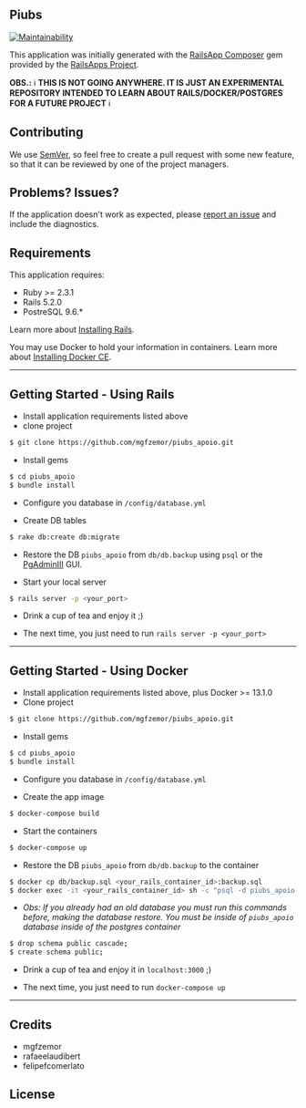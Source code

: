 Piubs
------------
[![Maintainability](https://api.codeclimate.com/v1/badges/9bffb28c2c0317896636/maintainability)](https://codeclimate.com/github/rafaeelaudibert/piubs_apoio/maintainability)

This application was initially generated with the [RailsApp Composer](https://github.com/RailsApps/rails_apps_composer) gem
provided by the [RailsApps Project](http://railsapps.github.io/).

**OBS.:** :information_source: **THIS IS NOT GOING ANYWHERE. IT IS JUST AN EXPERIMENTAL REPOSITORY INTENDED TO LEARN ABOUT RAILS/DOCKER/POSTGRES FOR A FUTURE PROJECT** :information_source:

Contributing
-----------

We use [SemVer](https://semver.org/), so feel free to create a pull request with some new feature, so that it can be reviewed by one of the project managers.


Problems? Issues?
-----------

If the application doesn't work as expected, please [report an issue](https://github.com/mgfzemor/piubs_apoio/issues)
and include the diagnostics.





Requirements
-------------

This application requires:

- Ruby >= 2.3.1
- Rails 5.2.0
- PostreSQL 9.6.*

Learn more about [Installing Rails](http://railsapps.github.io/installing-rails.html).  

You may use Docker to hold your information in containers. Learn more about [Installing Docker CE](https://docs.docker.com/install/linux/docker-ce/ubuntu/).




---
Getting Started - Using Rails
---------------
- Install application requirements listed above
- clone project

```bash
$ git clone https://github.com/mgfzemor/piubs_apoio.git
```

- Install gems

```bash
$ cd piubs_apoio
$ bundle install
```

- Configure you database in `/config/database.yml`

- Create DB tables

```bash
$ rake db:create db:migrate
```

- Restore the DB `piubs_apoio` from `db/db.backup` using `psql` or the [PgAdminIII](https://www.pgadmin.org/download/) GUI.

- Start your local server

```bash
$ rails server -p <your_port>
```

- Drink a cup of tea and enjoy it ;)

- The next time, you just need to run `rails server -p <your_port>`


---
Getting Started - Using Docker
---------------
- Install application requirements listed above, plus Docker >= 13.1.0
- Clone project

```bash
$ git clone https://github.com/mgfzemor/piubs_apoio.git
```
- Install gems

```bash
$ cd piubs_apoio
$ bundle install
```

- Configure you database in `/config/database.yml`

- Create the app image

```bash
$ docker-compose build
```
- Start the containers

```bash
$ docker-compose up
```

- Restore the DB `piubs_apoio` from `db/db.backup` to the container

```bash
$ docker cp db/backup.sql <your_rails_container_id>:backup.sql
$ docker exec -it <your_rails_container_id> sh -c "psql -d piubs_apoio -f backup.sql -U postgres"
```

- *Obs: If you already had an old database you must run this commands before, making the database restore. You must be inside of `piubs_apoio` database inside of the postgres container*

```bash
$ drop schema public cascade;
$ create schema public;
```

- Drink a cup of tea and enjoy it in `localhost:3000` ;)

- The next time, you just need to run `docker-compose up`

---
Credits
-------
- mgfzemor
- rafaeelaudibert
- felipefcomerlato

License
-------
